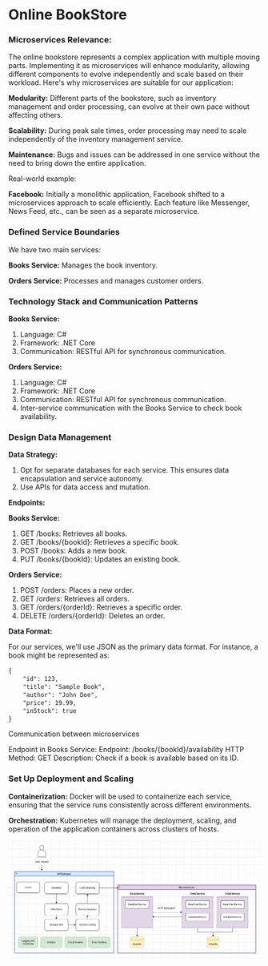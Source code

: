 # Online BookStore 

### Microservices Relevance: 

The online bookstore represents a complex application with multiple 
moving parts. Implementing it as microservices will enhance modularity, 
allowing different components to evolve independently and scale based on 
their workload. Here's why microservices are suitable for our application:

**Modularity:** Different parts of the bookstore, such as inventory management 
and order processing, can evolve at their own pace without affecting others.

**Scalability:** During peak sale times, order processing may need to scale 
independently of the inventory management service.

**Maintenance:** Bugs and issues can be addressed in one service without the need to bring down the entire application.


Real-world example:

**Facebook:** Initially a monolithic application, Facebook shifted to a 
microservices approach to scale efficiently. Each feature like Messenger, 
News Feed, etc., can be seen as a separate microservice.


### Defined Service Boundaries

We have two main services:

**Books Service:** Manages the book inventory.

**Orders Service:** Processes and manages customer orders.

### Technology Stack and Communication Patterns

**Books Service:**

1. Language: C#
2. Framework: .NET Core
3. Communication: RESTful API for synchronous communication.

**Orders Service:**

1. Language: C#
2. Framework: .NET Core
3. Communication: RESTful API for synchronous communication. 
4. Inter-service communication with the Books Service to check book availability.

### Design Data Management

**Data Strategy:**

1. Opt for separate databases for each service. This ensures data encapsulation and service autonomy.
2. Use APIs for data access and mutation.

**Endpoints:**

**Books Service:**

1. GET /books: Retrieves all books.
2. GET /books/{bookId}: Retrieves a specific book.
3. POST /books: Adds a new book.
4. PUT /books/{bookId}: Updates an existing book.

**Orders Service:**

1. POST /orders: Places a new order.
2. GET /orders: Retrieves all orders.
3. GET /orders/{orderId}: Retrieves a specific order.
4. DELETE /orders/{orderId}: Deletes an order.

**Data Format:**

For our services, we'll use JSON as the primary data format. 
For instance, a book might be represented as:

```
{
    "id": 123,
    "title": "Sample Book",
    "author": "John Doe",
    "price": 19.99,
    "inStock": true
}
```

Communication between microservices

Endpoint in Books Service:
Endpoint: /books/{bookId}/availability
HTTP Method: GET
Description: Check if a book is available based on its ID.

### Set Up Deployment and Scaling

**Containerization:** Docker will be used to containerize each service, 
ensuring that the service runs consistently across different environments.

**Orchestration:** Kubernetes will manage the deployment, scaling, and 
operation of the application containers across clusters of hosts.

![img.png](img.png)